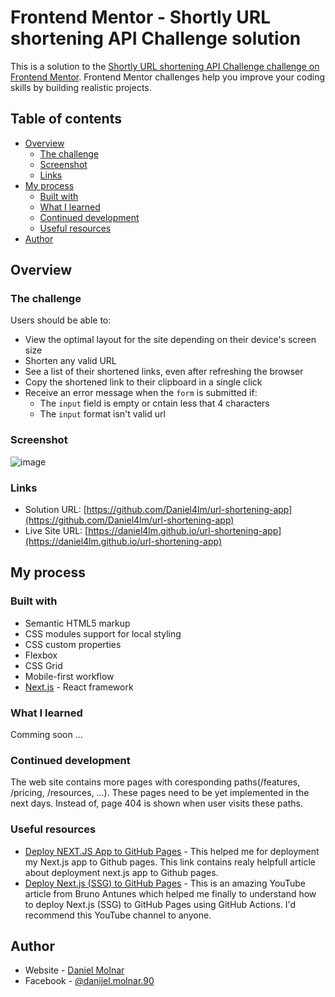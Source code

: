 # Frontend Mentor - Shortly URL shortening API Challenge solution

This is a solution to the [Shortly URL shortening API Challenge challenge on Frontend Mentor](https://www.frontendmentor.io/challenges/url-shortening-api-landing-page-2ce3ob-G). Frontend Mentor challenges help you improve your coding skills by building realistic projects. 

## Table of contents

- [Overview](#overview)
  - [The challenge](#the-challenge)
  - [Screenshot](#screenshot)
  - [Links](#links)
- [My process](#my-process)
  - [Built with](#built-with)
  - [What I learned](#what-i-learned)
  - [Continued development](#continued-development)
  - [Useful resources](#useful-resources)
- [Author](#author)

## Overview

### The challenge

Users should be able to:

- View the optimal layout for the site depending on their device's screen size
- Shorten any valid URL
- See a list of their shortened links, even after refreshing the browser
- Copy the shortened link to their clipboard in a single click
- Receive an error message when the `form` is submitted if:
  - The `input` field is empty or cntain less that 4 characters
  - The `input` format isn't valid url

### Screenshot

![image](https://user-images.githubusercontent.com/1280747/135526490-691e4a4f-0976-4700-a970-c41e7e242d0a.png)

### Links

- Solution URL: [https://github.com/Daniel4lm/url-shortening-app](https://github.com/Daniel4lm/url-shortening-app)
- Live Site URL: [https://daniel4lm.github.io/url-shortening-app](https://daniel4lm.github.io/url-shortening-app)

## My process

### Built with

- Semantic HTML5 markup
- CSS modules support for local styling
- CSS custom properties
- Flexbox
- CSS Grid
- Mobile-first workflow
- [Next.js](https://nextjs.org/) - React framework

### What I learned

Comming soon ...

### Continued development

The web site contains more pages with coresponding paths(/features, /pricing, /resources, ...). These pages need to be yet implemented in the next days. Instead of, page 404 is shown when user visits these paths. 

### Useful resources

- [Deploy NEXT.JS App to GitHub Pages](https://www.linkedin.com/pulse/deploy-nextjs-app-github-pages-federico-antu%C3%B1a/) - This helped me for deployment my Next.js app to Github pages. This link contains realy helpfull article about deployment next.js app to Github pages.
- [Deploy Next.js (SSG) to GitHub Pages](https://www.youtube.com/watch?v=yRz8D_oJMWQ&t=81s) - This is an amazing YouTube article from Bruno Antunes which helped me finally to understand how to deploy Next.js (SSG) to GitHub Pages using GitHub Actions. I'd recommend this YouTube channel to anyone.

## Author

- Website - [Daniel Molnar](https://github.com/Daniel4lm)
- Facebook - [@danijel.molnar.90](https://www.facebook.com/danijel.molnar.90/)

